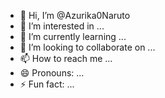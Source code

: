 - 👋 Hi, I’m @Azurika0Naruto
- 👀 I’m interested in ...
- 🌱 I’m currently learning ...
- 💞️ I’m looking to collaborate on ...
- 📫 How to reach me ...
- 😄 Pronouns: ...
- ⚡ Fun fact: ...

<!---
Azurika0Naruto/Azurika0Naruto is a ✨ special ✨ repository because its `README.md` (this file) appears on your GitHub profile.
You can click the Preview link to take a look at your changes.
--->
